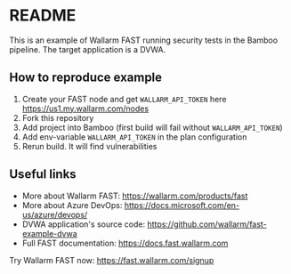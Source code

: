 # README

This is an example of Wallarm FAST running security tests in the Bamboo pipeline. The target application is a DVWA.

## How to reproduce example

1. Create your FAST node and get `WALLARM_API_TOKEN` here https://us1.my.wallarm.com/nodes
2. Fork this repository
3. Add project into Bamboo (first build will fail without `WALLARM_API_TOKEN`)
4. Add env-variable `WALLARM_API_TOKEN` in the plan configuration
5. Rerun build. It will find vulnerabilities

## Useful links

- More about Wallarm FAST: https://wallarm.com/products/fast
- More about Azure DevOps: https://docs.microsoft.com/en-us/azure/devops/
- DVWA application's source code: https://github.com/wallarm/fast-example-dvwa
- Full FAST documentation: https://docs.fast.wallarm.com

Try Wallarm FAST now: https://fast.wallarm.com/signup
